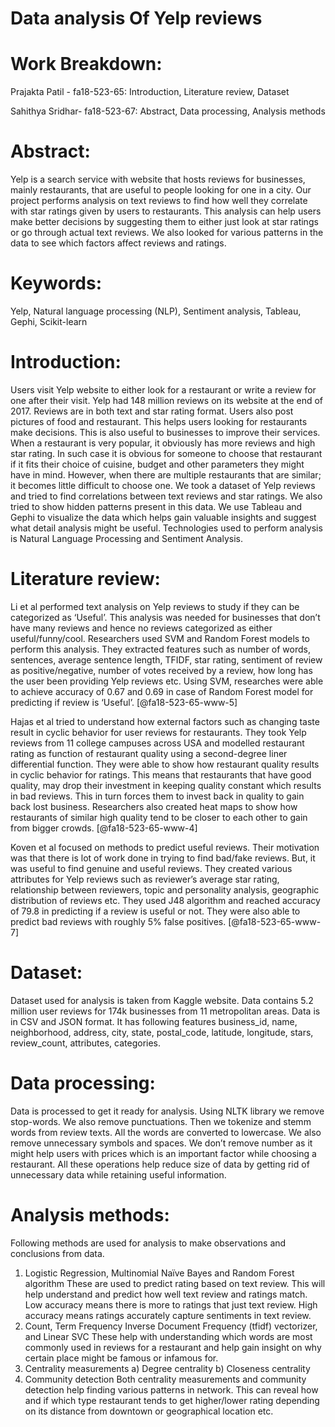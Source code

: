 Data analysis Of Yelp reviews
======
# Work Breakdown:

Prajakta Patil - fa18-523-65: Introduction, Literature review, Dataset

Sahithya Sridhar- fa18-523-67: Abstract, Data processing, Analysis methods

# Abstract:
Yelp is a search service with website that hosts reviews for businesses, mainly restaurants, that are useful to people looking for one in a city. Our project performs analysis on text reviews to find how well they correlate with star ratings given by users to restaurants. This analysis can help users make better decisions by suggesting them to either just look at star ratings or go through actual text reviews. We also looked for various patterns in the data to see which factors affect reviews and ratings. 
# Keywords:
Yelp, Natural language processing (NLP), Sentiment analysis, Tableau, Gephi, Scikit-learn
# Introduction:
Users visit Yelp website to either look for a restaurant or write a review for one after their visit. Yelp had 148 million reviews on its website at the end of 2017. Reviews are in both text and star rating format. Users also post pictures of food and restaurant. This helps users looking for restaurants make decisions. This is also useful to businesses to improve their services. When a restaurant is very popular, it obviously has more reviews and high star rating. In such case it is obvious for someone to choose that restaurant if it fits their choice of cuisine, budget and other parameters they might have in mind. However, when there are multiple restaurants that are similar; it becomes little difficult to choose one. We took a dataset of Yelp reviews and tried to find correlations between text reviews and star ratings. We also tried to show hidden patterns present in this data. We use Tableau and Gephi to visualize the data which helps gain valuable insights and suggest what detail analysis might be useful. Technologies used to perform analysis is Natural Language Processing and Sentiment Analysis. 
# Literature review:
Li et al performed text analysis on Yelp reviews to study if they can be categorized as ‘Useful’. This analysis was needed for businesses that don’t have many reviews and hence no reviews categorized as either useful/funny/cool. Researchers used SVM and Random Forest models to perform this analysis. They extracted features such as number of words, sentences, average sentence length, TFIDF, star rating, sentiment of review as positive/negative, number of votes received by a review, how long has the user been providing Yelp reviews etc. Using SVM, researches were able to achieve accuracy of 0.67 and 0.69 in case of Random Forest model for predicting if review is ‘Useful’. [@fa18-523-65-www-5]

Hajas et al tried to understand how external factors such as changing taste result in cyclic behavior for user reviews for restaurants. They took Yelp reviews from 11 college campuses across USA and modelled restaurant rating as function of restaurant quality using a second-degree liner differential function. They were able to show how restaurant quality results in cyclic behavior for ratings. This means that restaurants that have good quality, may drop their investment in keeping quality constant which results in bad reviews. This in turn forces them to invest back in quality to gain back lost business. Researchers also created heat maps to show how restaurants of similar high quality tend to be closer to each other to gain from bigger crowds. [@fa18-523-65-www-4]

Koven et al focused on methods to predict useful reviews. Their motivation was that there is lot of work done in trying to find bad/fake reviews. But, it was useful to find genuine and useful reviews. They created various attributes for Yelp reviews such as reviewer’s average star rating, relationship between reviewers, topic and personality analysis, geographic distribution of reviews etc. They used J48 algorithm and reached accuracy of 79.8 in predicting if a review is useful or not. They were also able to predict bad reviews with roughly 5% false positives. [@fa18-523-65-www-7]
# Dataset:
Dataset used for analysis is taken from Kaggle website. Data contains 5.2 million user reviews for 174k businesses from 11 metropolitan areas. Data is in CSV and JSON format.  It has following features business_id, name, neighborhood, address, city, state, postal_code, latitude, longitude, stars, review_count, attributes, categories. 
# Data processing:
Data is processed to get it ready for analysis. Using NLTK library we remove stop-words.  We also remove punctuations. Then we tokenize and stemm words from review texts. All the words are converted to lowercase. We also remove unnecessary symbols and spaces. We don’t remove number as it might help users with prices which is an important factor while choosing a restaurant.  All these operations help reduce size of data by getting rid of unnecessary data while retaining useful information. 
# Analysis methods:
Following methods are used for analysis to make observations and conclusions from data.
1. Logistic Regression, Multinomial Naïve Bayes and Random Forest algorithm
	These are used to predict rating based on text review. This will help understand and predict how well text review and ratings match. Low accuracy means there is more to ratings that just text review. High accuracy means ratings accurately capture sentiments in text review.
2. Count, Term Frequency Inverse Document Frequency (tfidf) vectorizer, and Linear SVC
	These help with understanding which words are most commonly used in reviews for a restaurant and help gain insight on why certain place might be famous or infamous for.
3. Centrality measurements
a)	Degree centrality
b)	Closeness centrality
4. Community detection
	Both centrality measurements and community detection help finding various patterns in network. This can reveal how and if which type restaurant tends to get higher/lower rating depending on its distance from downtown or geographical location etc. 

